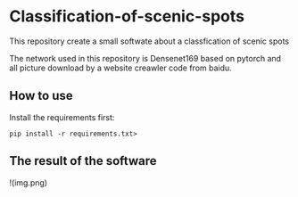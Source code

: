 # Classification-of-scenic-spots

This repository create a small softwate about a classfication of scenic spots

The network used in this repository is Densenet169 based on pytorch and all picture download by a website creawler code from baidu.

## How to use

Install the requirements first:

```
pip install -r requirements.txt>
```

## The result of the software

!(img.png)

